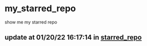 # my_starred_repo
show me my starred repo

update at 01/20/22 16:17:14 in [starred_repo](./index.html)
---

